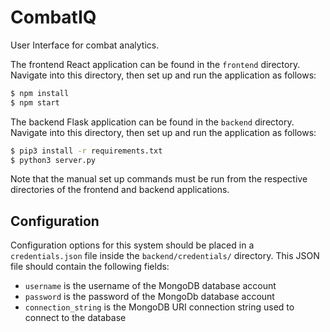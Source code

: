 # CombatIQ
User Interface for combat analytics.

The frontend React application can be found in the `frontend` directory. Navigate into this directory, then set up and run the application as follows:
```sh
$ npm install
$ npm start
```

The backend Flask application can be found in the `backend` directory. Navigate into this directory, then set up and run the application as follows:
```sh
$ pip3 install -r requirements.txt
$ python3 server.py
```

Note that the manual set up commands must be run from the respective directories of the frontend and backend applications.


## Configuration
Configuration options for this system should be placed in a `credentials.json` file inside the `backend/credentials/` directory. This JSON file should contain the following fields:
* `username` is the username of the MongoDB database account
* `password` is the password of the MongoDb database account
* `connection_string` is the MongoDB URI connection string used to connect to the database
